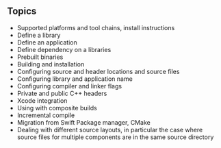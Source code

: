 ## Topics

- Supported platforms and tool chains, install instructions
- Define a library
- Define an application
- Define dependency on a libraries
- Prebuilt binaries
- Building and installation
- Configuring source and header locations and source files
- Configuring library and application name
- Configuring compiler and linker flags
- Private and public C++ headers
- Xcode integration
- Using with composite builds
- Incremental compile
- Migration from Swift Package manager, CMake
- Dealing with different source layouts, in particular the case where source files for multiple components are in the same source directory
